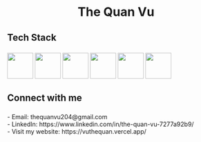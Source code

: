 <h1 align="center">The Quan Vu</h1>

###

<h2 align="left">Tech Stack</h2>

###

<div align="left">
  <img src="https://cdn.jsdelivr.net/gh/devicons/devicon@latest/icons/python/python-original.svg" height="60"/>
  <img src="https://cdn.jsdelivr.net/gh/devicons/devicon@latest/icons/scala/scala-original.svg" height="60"/>
  <img src="https://cdn.jsdelivr.net/gh/devicons/devicon@latest/icons/typescript/typescript-original.svg" height="60"/>
  <img src="https://cdn.jsdelivr.net/gh/devicons/devicon@latest/icons/react/react-original.svg" height="60"/>
  <img src="https://cdn.jsdelivr.net/gh/devicons/devicon@latest/icons/css3/css3-original-wordmark.svg" height="60"/>
  <img src="https://cdn.jsdelivr.net/gh/devicons/devicon@latest/icons/git/git-original.svg" height="60"/>

<h2 align="left">Connect with me</h2>

###

<p align="left">- Email: thequanvu204@gmail.com<br>- LinkedIn: https://www.linkedin.com/in/the-quan-vu-7277a92b9/<br>- Visit my website: https://vuthequan.vercel.app/</p>
